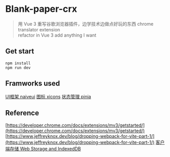 # Blank-paper-crx

> 用 Vue 3 重写谷歌浏览器插件，边学技术边做点好玩的东西
> chrome translator extension  
> refactor in Vue 3
> add anything I want

## Get start

`npm install`  
`npm run dev`

## Framworks used

[UI框架 naiveui](https://www.naiveui.com/zh-CN/dark/docs/installation)
[图标 xicons](https://www.xicons.org/#/)
[状态管理 pinia](https://pinia.vuejs.org/core-concepts/outside-component-usage.html#single-page-applications)

## Reference

[https://developer.chrome.com/docs/extensions/mv3/getstarted/](https://developer.chrome.com/docs/extensions/mv3/getstarted/)
[https://www.jeffreyknox.dev/blog/dropping-webpack-for-vite-part-1/](https://www.jeffreyknox.dev/blog/dropping-webpack-for-vite-part-1/)
[客户端存储 Web Storage and IndexedDB](https://developer.mozilla.org/en-US/docs/Learn/JavaScript/Client-side_web_APIs/Client-side_storage)

